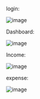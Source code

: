 login:

![image](https://github.com/user-attachments/assets/893ec9fd-ce92-4859-a9b9-a0dabba6683b)

Dashboard:

![image](https://github.com/user-attachments/assets/a8bdd5bc-7eaf-4c6a-9e58-f4162473f55d)

Income:

![image](https://github.com/user-attachments/assets/25051583-d4a7-4eee-b833-e7fc35cc9c38)

expense:

![image](https://github.com/user-attachments/assets/bdaf24c3-f669-44d9-9d7f-34bc81016624)

